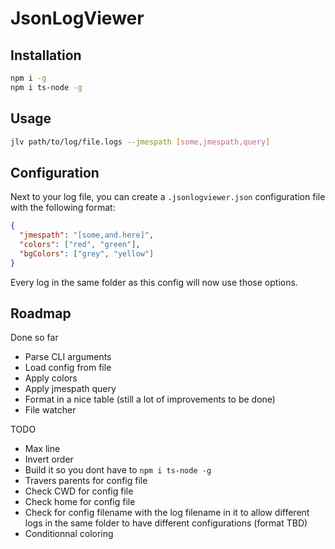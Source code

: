 # JsonLogViewer

## Installation

```bash
npm i -g
npm i ts-node -g
```

## Usage

```bash
jlv path/to/log/file.logs --jmespath [some,jmespath,query]
```

## Configuration

Next to your log file, you can create a `.jsonlogviewer.json` configuration file with the following format:

```json
{
  "jmespath": "[some,and.here]",
  "colors": ["red", "green"],
  "bgColors": ["grey", "yellow"]
}
```

Every log in the same folder as this config will now use those options.

## Roadmap

Done so far

- Parse CLI arguments
- Load config from file
- Apply colors
- Apply jmespath query
- Format in a nice table (still a lot of improvements to be done)
- File watcher

TODO

- Max line
- Invert order
- Build it so you dont have to `npm i ts-node -g`
- Travers parents for config file
- Check CWD for config file
- Check home for config file
- Check for config filename with the log filename in it to allow different logs in the same folder to have different configurations (format TBD)
- Conditionnal coloring
